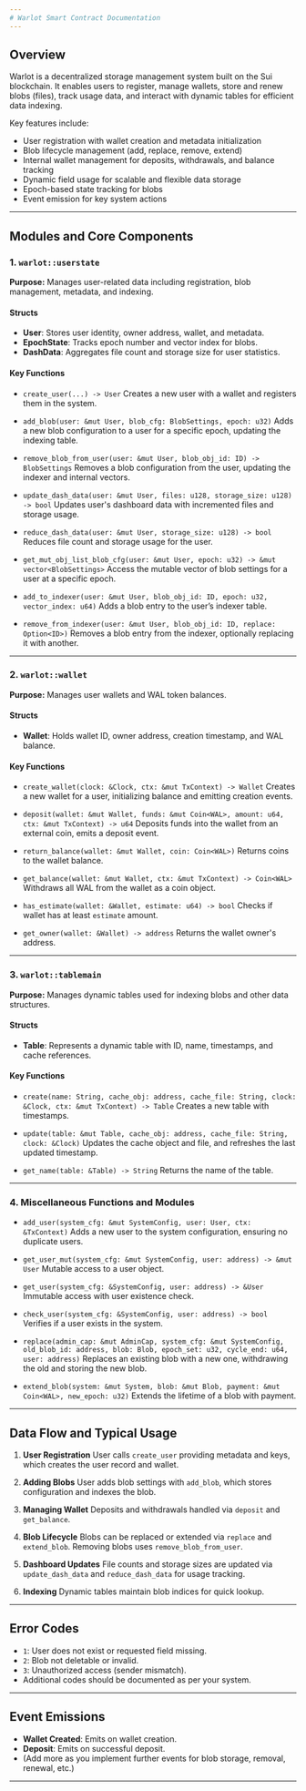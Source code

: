 ```yaml
---
# Warlot Smart Contract Documentation
---
```


## Overview

Warlot is a decentralized storage management system built on the Sui blockchain. It enables users to register, manage wallets, store and renew blobs (files), track usage data, and interact with dynamic tables for efficient data indexing.

Key features include:

- User registration with wallet creation and metadata initialization
- Blob lifecycle management (add, replace, remove, extend)
- Internal wallet management for deposits, withdrawals, and balance tracking
- Dynamic field usage for scalable and flexible data storage
- Epoch-based state tracking for blobs
- Event emission for key system actions

---

## Modules and Core Components

### 1. `warlot::userstate`

**Purpose:** Manages user-related data including registration, blob management, metadata, and indexing.

#### Structs

- **User**: Stores user identity, owner address, wallet, and metadata.
- **EpochState**: Tracks epoch number and vector index for blobs.
- **DashData**: Aggregates file count and storage size for user statistics.

#### Key Functions

- `create_user(...) -> User`
  Creates a new user with a wallet and registers them in the system.

- `add_blob(user: &mut User, blob_cfg: BlobSettings, epoch: u32)`
  Adds a new blob configuration to a user for a specific epoch, updating the indexing table.

- `remove_blob_from_user(user: &mut User, blob_obj_id: ID) -> BlobSettings`
  Removes a blob configuration from the user, updating the indexer and internal vectors.

- `update_dash_data(user: &mut User, files: u128, storage_size: u128) -> bool`
  Updates user's dashboard data with incremented files and storage usage.

- `reduce_dash_data(user: &mut User, storage_size: u128) -> bool`
  Reduces file count and storage usage for the user.

- `get_mut_obj_list_blob_cfg(user: &mut User, epoch: u32) -> &mut vector<BlobSettings>`
  Access the mutable vector of blob settings for a user at a specific epoch.

- `add_to_indexer(user: &mut User, blob_obj_id: ID, epoch: u32, vector_index: u64)`
  Adds a blob entry to the user’s indexer table.

- `remove_from_indexer(user: &mut User, blob_obj_id: ID, replace: Option<ID>)`
  Removes a blob entry from the indexer, optionally replacing it with another.

---

### 2. `warlot::wallet`

**Purpose:** Manages user wallets and WAL token balances.

#### Structs

- **Wallet**: Holds wallet ID, owner address, creation timestamp, and WAL balance.

#### Key Functions

- `create_wallet(clock: &Clock, ctx: &mut TxContext) -> Wallet`
  Creates a new wallet for a user, initializing balance and emitting creation events.

- `deposit(wallet: &mut Wallet, funds: &mut Coin<WAL>, amount: u64, ctx: &mut TxContext) -> u64`
  Deposits funds into the wallet from an external coin, emits a deposit event.

- `return_balance(wallet: &mut Wallet, coin: Coin<WAL>)`
  Returns coins to the wallet balance.

- `get_balance(wallet: &mut Wallet, ctx: &mut TxContext) -> Coin<WAL>`
  Withdraws all WAL from the wallet as a coin object.

- `has_estimate(wallet: &Wallet, estimate: u64) -> bool`
  Checks if wallet has at least `estimate` amount.

- `get_owner(wallet: &Wallet) -> address`
  Returns the wallet owner's address.

---

### 3. `warlot::tablemain`

**Purpose:** Manages dynamic tables used for indexing blobs and other data structures.

#### Structs

- **Table**: Represents a dynamic table with ID, name, timestamps, and cache references.

#### Key Functions

- `create(name: String, cache_obj: address, cache_file: String, clock: &Clock, ctx: &mut TxContext) -> Table`
  Creates a new table with timestamps.

- `update(table: &mut Table, cache_obj: address, cache_file: String, clock: &Clock)`
  Updates the cache object and file, and refreshes the last updated timestamp.

- `get_name(table: &Table) -> String`
  Returns the name of the table.

---

### 4. Miscellaneous Functions and Modules

- `add_user(system_cfg: &mut SystemConfig, user: User, ctx: &TxContext)`
  Adds a new user to the system configuration, ensuring no duplicate users.

- `get_user_mut(system_cfg: &mut SystemConfig, user: address) -> &mut User`
  Mutable access to a user object.

- `get_user(system_cfg: &SystemConfig, user: address) -> &User`
  Immutable access with user existence check.

- `check_user(system_cfg: &SystemConfig, user: address) -> bool`
  Verifies if a user exists in the system.

- `replace(admin_cap: &mut AdminCap, system_cfg: &mut SystemConfig, old_blob_id: address, blob: Blob, epoch_set: u32, cycle_end: u64, user: address)`
  Replaces an existing blob with a new one, withdrawing the old and storing the new blob.

- `extend_blob(system: &mut System, blob: &mut Blob, payment: &mut Coin<WAL>, new_epoch: u32)`
  Extends the lifetime of a blob with payment.

---

## Data Flow and Typical Usage

1. **User Registration**
   User calls `create_user` providing metadata and keys, which creates the user record and wallet.

2. **Adding Blobs**
   User adds blob settings with `add_blob`, which stores configuration and indexes the blob.

3. **Managing Wallet**
   Deposits and withdrawals handled via `deposit` and `get_balance`.

4. **Blob Lifecycle**
   Blobs can be replaced or extended via `replace` and `extend_blob`. Removing blobs uses `remove_blob_from_user`.

5. **Dashboard Updates**
   File counts and storage sizes are updated via `update_dash_data` and `reduce_dash_data` for usage tracking.

6. **Indexing**
   Dynamic tables maintain blob indices for quick lookup.

---

## Error Codes

- `1`: User does not exist or requested field missing.
- `2`: Blob not deletable or invalid.
- `3`: Unauthorized access (sender mismatch).
- Additional codes should be documented as per your system.

---

## Event Emissions

- **Wallet Created**: Emits on wallet creation.
- **Deposit**: Emits on successful deposit.
- (Add more as you implement further events for blob storage, removal, renewal, etc.)

---
